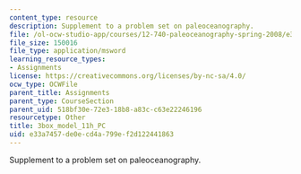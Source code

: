 ```yaml
---
content_type: resource
description: Supplement to a problem set on paleoceanography.
file: /ol-ocw-studio-app/courses/12-740-paleoceanography-spring-2008/e33a7457de0ecd4a799ef2d122441863_3box_model_11h_PC.xls
file_size: 150016
file_type: application/msword
learning_resource_types:
- Assignments
license: https://creativecommons.org/licenses/by-nc-sa/4.0/
ocw_type: OCWFile
parent_title: Assignments
parent_type: CourseSection
parent_uid: 518bf30e-72e3-18b8-a83c-c63e22246196
resourcetype: Other
title: 3box_model_11h_PC
uid: e33a7457-de0e-cd4a-799e-f2d122441863
---
```

Supplement to a problem set on paleoceanography.